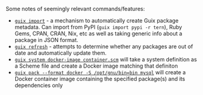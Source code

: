 Some notes of seemingly relevant commands/features:
* [`guix import`](https://guix.gnu.org/manual/en/html_node/Invoking-guix-import.html) - a mechanism to automatically create Guix package metadata. Can import from PyPI (`guix import pypi -r tern`), Ruby Gems, CPAN, CRAN, Nix, etc as well as taking generic info about a package in JSON format.
* [`guix refresh`](https://guix.gnu.org/manual/en/html_node/Invoking-guix-refresh.html) - attempts to determine whether any packages are out of date and automatically update them.
* [`guix system docker-image container.scm`](https://guix.gnu.org/manual/en/html_node/Invoking-guix-system.html) will take a system definition as a Scheme file and create a Docker image matching that definiton
* [`guix pack --format docker -S /opt/gnu/bin=bin mysql`](https://guix.gnu.org/manual/en/html_node/Invoking-guix-pack.html) will create a Docker container image containing the specified package(s) and its dependencies only
